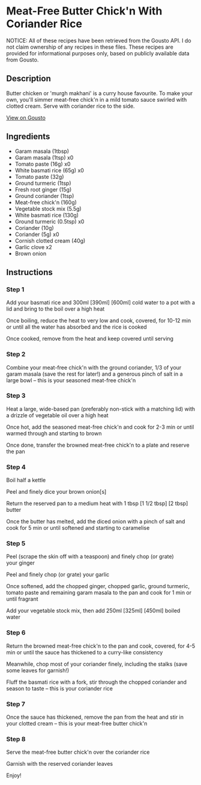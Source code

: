 # Meat-Free Butter Chick'n With Coriander Rice

NOTICE: All of these recipes have been retrieved from the Gousto API. I do not claim ownership of any recipes in these files. These recipes are provided for informational purposes only, based on publicly available data from Gousto.

## Description

Butter chicken or 'murgh makhani' is a curry house favourite. To make your own, you'll simmer meat-free chick'n in a mild tomato sauce swirled with clotted cream. Serve with coriander rice to the side. 

[View on Gousto](https://www.gousto.co.uk/recipes/cookbook/butter-meat-free-chicken-with-coriander-rice)

## Ingredients

- Garam masala (1tbsp)
- Garam masala (1tsp) x0
- Tomato paste (16g) x0
- White basmati rice (65g) x0
- Tomato paste (32g)
- Ground turmeric (1tsp)
- Fresh root ginger (15g)
- Ground coriander (1tsp)
- Meat-free chick'n (160g)
- Vegetable stock mix (5.5g)
- White basmati rice (130g)
- Ground turmeric (0.5tsp) x0
- Coriander (10g)
- Coriander (5g) x0
- Cornish clotted cream (40g)
- Garlic clove x2
- Brown onion

## Instructions


### Step 1

Add your basmati rice and 300ml <span class="text-purple">[390ml]</span> <span class="text-danger">[600ml] </span>cold water to a pot with a lid and bring to the boil over a high heat

Once boiling, reduce the heat to very low and cook, covered, for 10-12 min or until all the water has absorbed and the rice is cooked

Once cooked, remove from the heat and keep covered until serving


### Step 2

Combine your meat-free chick'n with the ground coriander, 1/3 of your<span class="text-danger"> </span>garam masala (save the rest for later!) and a generous pinch of salt in a large bowl – this is your seasoned meat-free chick'n


### Step 3

Heat a large, wide-based pan (preferably non-stick with a matching lid) with a drizzle of vegetable oil over a high heat

Once hot, add the seasoned meat-free chick'n and cook for 2-3 min or until warmed through and starting to brown

Once done, transfer the browned meat-free chick'n to a plate and reserve the pan


### Step 4

Boil half a kettle

Peel and finely dice your brown onion[s]

Return the reserved pan to a medium heat with 1 tbsp <span class="text-purple">[1 1/2 tbsp]</span> <span class="text-danger">[2 tbsp]</span> butter

Once the butter has melted, add the diced onion with a pinch of salt and cook for 5 min or until softened and starting to caramelise


### Step 5

Peel (scrape the skin off with a teaspoon) and finely chop (or grate) your ginger

Peel and finely chop (or grate) your garlic

Once softened, add the chopped ginger, chopped garlic, ground turmeric, tomato paste and remaining garam masala to the pan and cook for 1 min or until fragrant

Add your vegetable stock mix, then add 250ml <span class="text-purple">[325ml]</span> <span class="text-danger">[450ml]</span> boiled water


### Step 6

Return the browned meat-free chick'n to the pan and cook, covered, for 4-5 min or until the sauce has thickened to a curry-like consistency

Meanwhile, chop most of your coriander finely, including the stalks (save some leaves for garnish!)

Fluff the basmati rice with a fork, stir through the chopped coriander and season to taste – this is your coriander rice


### Step 7

Once the sauce has thickened, remove the pan from the heat and stir in your clotted cream – this is your meat-free butter chick'n

### Step 8

Serve the meat-free butter chick'n over the coriander rice

Garnish with the reserved coriander leaves

Enjoy!

